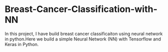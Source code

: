 # Breast-Cancer-Classification-with-NN
In this project, I have build breast cancer classificaiton using neural network in python.Here we build a simple Neural Network (NN) with Tensorflow and Keras in Python.
